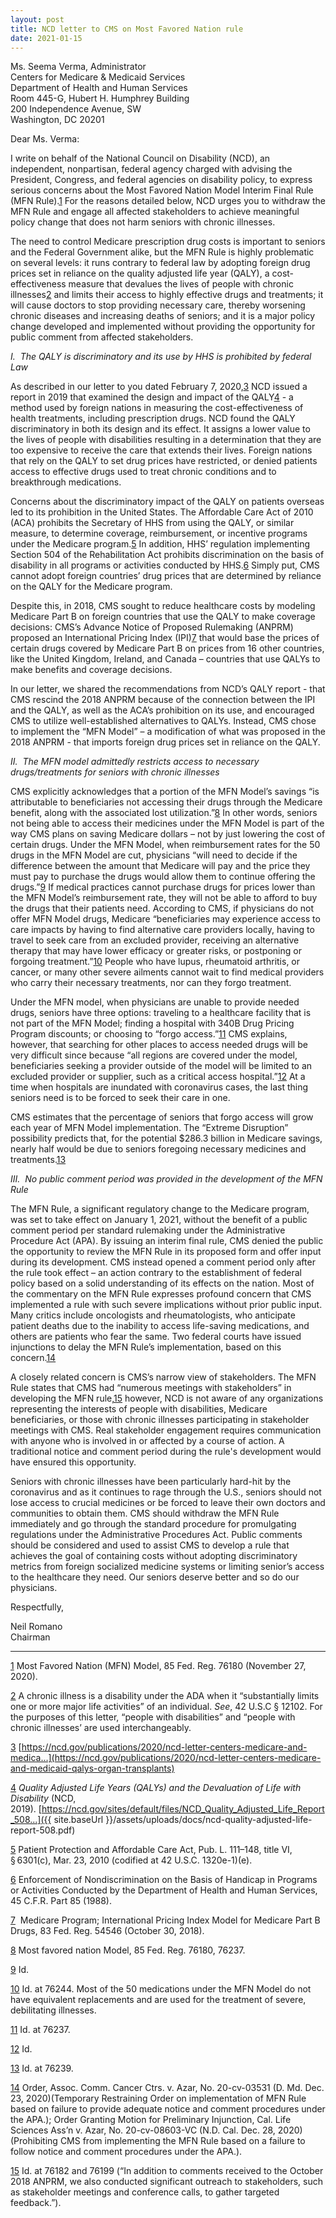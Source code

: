 ```yaml
---
layout: post
title: NCD letter to CMS on Most Favored Nation rule
date: 2021-01-15
---
```

Ms. Seema Verma, Administrator\
Centers for Medicare & Medicaid Services\
Department of Health and Human Services\
Room 445-G, Hubert H. Humphrey Building\
200 Independence Avenue, SW\
Washington, DC 20201

Dear Ms. Verma: 

I write on behalf of the National Council on Disability (NCD), an independent, nonpartisan, federal agency charged with advising the President, Congress, and federal agencies on disability policy, to express serious concerns about the Most Favored Nation Model Interim Final Rule (MFN Rule).[1](https://ncd.gov/publications/2021/ncd-letter-cms-most-favored-nation-rule#_ftn1) For the reasons detailed below, NCD urges you to withdraw the MFN Rule and engage all affected stakeholders to achieve meaningful policy change that does not harm seniors with chronic illnesses.

The need to control Medicare prescription drug costs is important to seniors and the Federal Government alike, but the MFN Rule is highly problematic on several levels: it runs contrary to federal law by adopting foreign drug prices set in reliance on the quality adjusted life year (QALY), a cost-effectiveness measure that devalues the lives of people with chronic illnesses[2](https://ncd.gov/publications/2021/ncd-letter-cms-most-favored-nation-rule#_ftn2) and limits their access to highly effective drugs and treatments; it will cause doctors to stop providing necessary care, thereby worsening chronic diseases and increasing deaths of seniors; and it is a major policy change developed and implemented without providing the opportunity for public comment from affected stakeholders.

*I.  The QALY is discriminatory and its use by HHS is prohibited by federal Law*

As described in our letter to you dated February 7, 2020,[3](https://ncd.gov/publications/2021/ncd-letter-cms-most-favored-nation-rule#_ftn3) NCD issued a report in 2019 that examined the design and impact of the QALY[4](https://ncd.gov/publications/2021/ncd-letter-cms-most-favored-nation-rule#_ftn4) - a method used by foreign nations in measuring the cost-effectiveness of health treatments, including prescription drugs. NCD found the QALY discriminatory in both its design and its effect. It assigns a lower value to the lives of people with disabilities resulting in a determination that they are too expensive to receive the care that extends their lives. Foreign nations that rely on the QALY to set drug prices have restricted, or denied patients access to effective drugs used to treat chronic conditions and to breakthrough medications.

Concerns about the discriminatory impact of the QALY on patients overseas led to its prohibition in the United States. The Affordable Care Act of 2010 (ACA) prohibits the Secretary of HHS from using the QALY, or similar measure, to determine coverage, reimbursement, or incentive programs under the Medicare program.[5](https://ncd.gov/publications/2021/ncd-letter-cms-most-favored-nation-rule#_ftn5) In addition, HHS’ regulation implementing Section 504 of the Rehabilitation Act prohibits discrimination on the basis of disability in all programs or activities conducted by HHS.[6](https://ncd.gov/publications/2021/ncd-letter-cms-most-favored-nation-rule#_ftn6) Simply put, CMS cannot adopt foreign countries’ drug prices that are determined by reliance on the QALY for the Medicare program. 

Despite this, in 2018, CMS sought to reduce healthcare costs by modeling Medicare Part B on foreign countries that use the QALY to make coverage decisions: CMS’s Advance Notice of Proposed Rulemaking (ANPRM) proposed an International Pricing Index (IPI)[7](https://ncd.gov/publications/2021/ncd-letter-cms-most-favored-nation-rule#_ftn7) that would base the prices of certain drugs covered by Medicare Part B on prices from 16 other countries, like the United Kingdom, Ireland, and Canada – countries that use QALYs to make benefits and coverage decisions.

In our letter, we shared the recommendations from NCD’s QALY report - that CMS rescind the 2018 ANPRM because of the connection between the IPI and the QALY, as well as the ACA’s prohibition on its use, and encouraged CMS to utilize well-established alternatives to QALYs. Instead, CMS chose to implement the “MFN Model” – a modification of what was proposed in the 2018 ANPRM - that imports foreign drug prices set in reliance on the QALY. 

*II.  The MFN model admittedly restricts access to necessary drugs/treatments for seniors with chronic illnesses*

CMS explicitly acknowledges that a portion of the MFN Model’s savings “is attributable to beneficiaries not accessing their drugs through the Medicare benefit, along with the associated lost utilization.”[8](https://ncd.gov/publications/2021/ncd-letter-cms-most-favored-nation-rule#_ftn8) In other words, seniors not being able to access their medicines under the MFN Model is part of the way CMS plans on saving Medicare dollars – not by just lowering the cost of certain drugs. Under the MFN Model, when reimbursement rates for the 50 drugs in the MFN Model are cut, physicians “will need to decide if the difference between the amount that Medicare will pay and the price they must pay to purchase the drugs would allow them to continue offering the drugs.”[9](https://ncd.gov/publications/2021/ncd-letter-cms-most-favored-nation-rule#_ftn9) If medical practices cannot purchase drugs for prices lower than the MFN Model’s reimbursement rate, they will not be able to afford to buy the drugs that their patients need. According to CMS, if physicians do not offer MFN Model drugs, Medicare “beneficiaries may experience access to care impacts by having to find alternative care providers locally, having to travel to seek care from an excluded provider, receiving an alternative therapy that may have lower efficacy or greater risks, or postponing or forgoing treatment.”[10](https://ncd.gov/publications/2021/ncd-letter-cms-most-favored-nation-rule#_ftn10) People who have lupus, rheumatoid arthritis, or cancer, or many other severe ailments cannot wait to find medical providers who carry their necessary treatments, nor can they forgo treatment.

Under the MFN model, when physicians are unable to provide needed drugs, seniors have three options: traveling to a healthcare facility that is not part of the MFN Model; finding a hospital with 340B Drug Pricing Program discounts; or choosing to “forgo access.”[11](https://ncd.gov/publications/2021/ncd-letter-cms-most-favored-nation-rule#_ftn11) CMS explains, however, that searching for other places to access needed drugs will be very difficult since because “all regions are covered under the model, beneficiaries seeking a provider outside of the model will be limited to an excluded provider or supplier, such as a critical access hospital.”[12](https://ncd.gov/publications/2021/ncd-letter-cms-most-favored-nation-rule#_ftn12) At a time when hospitals are inundated with coronavirus cases, the last thing seniors need is to be forced to seek their care in one.

CMS estimates that the percentage of seniors that forgo access will grow each year of MFN Model implementation. The “Extreme Disruption” possibility predicts that, for the potential $286.3 billion in Medicare savings, nearly half would be due to seniors foregoing necessary medicines and treatments.[13](https://ncd.gov/publications/2021/ncd-letter-cms-most-favored-nation-rule#_ftn13)

*III.  No public comment period was provided in the development of the MFN Rule*

The MFN Rule, a significant regulatory change to the Medicare program, was set to take effect on January 1, 2021, without the benefit of a public comment period per standard rulemaking under the Administrative Procedure Act (APA). By issuing an interim final rule, CMS denied the public the opportunity to review the MFN Rule in its proposed form and offer input during its development. CMS instead opened a comment period only after the rule took effect – an action contrary to the establishment of federal policy based on a solid understanding of its effects on the nation. Most of the commentary on the MFN Rule expresses profound concern that CMS implemented a rule with such severe implications without prior public input. Many critics include oncologists and rheumatologists, who anticipate patient deaths due to the inability to access life-saving medications, and others are patients who fear the same. Two federal courts have issued injunctions to delay the MFN Rule’s implementation, based on this concern.[14](https://ncd.gov/publications/2021/ncd-letter-cms-most-favored-nation-rule#_ftn14)

A closely related concern is CMS’s narrow view of stakeholders. The MFN Rule states that CMS had “numerous meetings with stakeholders” in developing the MFN rule,[15](https://ncd.gov/publications/2021/ncd-letter-cms-most-favored-nation-rule#_ftn15) however, NCD is not aware of any organizations representing the interests of people with disabilities, Medicare beneficiaries, or those with chronic illnesses participating in stakeholder meetings with CMS. Real stakeholder engagement requires communication with anyone who is involved in or affected by a course of action. A traditional notice and comment period during the rule's development would have ensured this opportunity.  

Seniors with chronic illnesses have been particularly hard-hit by the coronavirus and as it continues to rage through the U.S., seniors should not lose access to crucial medicines or be forced to leave their own doctors and communities to obtain them. CMS should withdraw the MFN Rule immediately and go through the standard procedure for promulgating regulations under the Administrative Procedures Act. Public comments should be considered and used to assist CMS to develop a rule that achieves the goal of containing costs without adopting discriminatory metrics from foreign socialized medicine systems or limiting senior’s access to the healthcare they need. Our seniors deserve better and so do our physicians. 

Respectfully,

Neil Romano\
Chairman



- - -

[1](https://ncd.gov/publications/2021/ncd-letter-cms-most-favored-nation-rule#_ftnref1) Most Favored Nation (MFN) Model, 85 Fed. Reg. 76180 (November 27, 2020).

[2](https://ncd.gov/publications/2021/ncd-letter-cms-most-favored-nation-rule#_ftnref2) A chronic illness is a disability under the ADA when it “substantially limits one or more major life activities” of an individual. *See*, 42 U.S.C § 12102. For the purposes of this letter, “people with disabilities” and “people with chronic illnesses’ are used interchangeably.

[3](https://ncd.gov/publications/2021/ncd-letter-cms-most-favored-nation-rule#_ftnref3) [https://ncd.gov/publications/2020/ncd-letter-centers-medicare-and-medica...](https://ncd.gov/publications/2020/ncd-letter-centers-medicare-and-medicaid-qalys-organ-transplants)

[4](https://ncd.gov/publications/2021/ncd-letter-cms-most-favored-nation-rule#_ftnref4) *Quality Adjusted Life Years (QALYs) and the Devaluation of Life with Disability* (NCD, 2019). [https://ncd.gov/sites/default/files/NCD_Quality_Adjusted_Life_Report_508...]({{ site.baseUrl }}/assets/uploads/docs/ncd-quality-adjusted-life-report-508.pdf)

[5](https://ncd.gov/publications/2021/ncd-letter-cms-most-favored-nation-rule#_ftnref5) Patient Protection and Affordable Care Act, Pub. L. 111–148, title VI, § 6301(c), Mar. 23, 2010 (codified at 42 U.S.C. 1320e-1)(e).

[6](https://ncd.gov/publications/2021/ncd-letter-cms-most-favored-nation-rule#_ftnref6) Enforcement of Nondiscrimination on the Basis of Handicap in Programs or Activities Conducted by the Department of Health and Human Services, 45 C.F.R. Part 85 (1988).

[7](https://ncd.gov/publications/2021/ncd-letter-cms-most-favored-nation-rule#_ftnref7)  Medicare Program; International Pricing Index Model for Medicare Part B Drugs, 83 Fed. Reg. 54546 (October 30, 2018).

[8](https://ncd.gov/publications/2021/ncd-letter-cms-most-favored-nation-rule#_ftnref8) Most favored nation Model, 85 Fed. Reg. 76180, 76237.

[9](https://ncd.gov/publications/2021/ncd-letter-cms-most-favored-nation-rule#_ftnref9) Id.

[10](https://ncd.gov/publications/2021/ncd-letter-cms-most-favored-nation-rule#_ftnref10) Id. at 76244. Most of the 50 medications under the MFN Model do not have equivalent replacements and are used for the treatment of severe, debilitating illnesses.

[11](https://ncd.gov/publications/2021/ncd-letter-cms-most-favored-nation-rule#_ftnref11) Id. at 76237.

[12](https://ncd.gov/publications/2021/ncd-letter-cms-most-favored-nation-rule#_ftnref12) Id.

[13](https://ncd.gov/publications/2021/ncd-letter-cms-most-favored-nation-rule#_ftnref13) Id. at 76239.

[14](https://ncd.gov/publications/2021/ncd-letter-cms-most-favored-nation-rule#_ftnref14) Order, Assoc. Comm. Cancer Ctrs. v. Azar, No. 20-cv-03531 (D. Md. Dec. 23, 2020)(Temporary Restraining Order on implementation of MFN Rule based on failure to provide adequate notice and comment procedures under the APA.); Order Granting Motion for Preliminary Injunction, Cal. Life Sciences Ass’n v. Azar, No. 20-cv-08603-VC (N.D. Cal. Dec. 28, 2020)(Prohibiting CMS from implementing the MFN Rule based on a failure to follow notice and comment procedures under the APA.). 

[15](https://ncd.gov/publications/2021/ncd-letter-cms-most-favored-nation-rule#_ftnref15) Id. at 76182 and 76199 (“In addition to comments received to the October 2018 ANPRM, we also conducted significant outreach to stakeholders, such as stakeholder meetings and conference calls, to gather targeted feedback.”).
